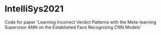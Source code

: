 # IntelliSys2021
Code for paper 'Learning Incorrect Verdict Patterns with the Meta-learning Supervisor ANN on the Established Face Recognizing CNN Models'
